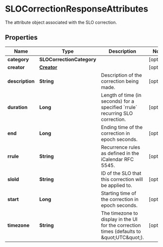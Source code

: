 # SLOCorrectionResponseAttributes

The attribute object associated with the SLO correction.

## Properties

| Name            | Type                      | Description                                                                                 | Notes      |
| --------------- | ------------------------- | ------------------------------------------------------------------------------------------- | ---------- |
| **category**    | **SLOCorrectionCategory** |                                                                                             | [optional] |
| **creator**     | [**Creator**](Creator.md) |                                                                                             | [optional] |
| **description** | **String**                | Description of the correction being made.                                                   | [optional] |
| **duration**    | **Long**                  | Length of time (in seconds) for a specified &#x60;rrule&#x60; recurring SLO correction.     | [optional] |
| **end**         | **Long**                  | Ending time of the correction in epoch seconds.                                             | [optional] |
| **rrule**       | **String**                | Recurrence rules as defined in the iCalendar RFC 5545.                                      | [optional] |
| **sloId**       | **String**                | ID of the SLO that this correction will be applied to.                                      | [optional] |
| **start**       | **Long**                  | Starting time of the correction in epoch seconds.                                           | [optional] |
| **timezone**    | **String**                | The timezone to display in the UI for the correction times (defaults to \&quot;UTC\&quot;). | [optional] |
